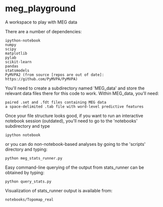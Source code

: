 meg_playground
=========

A workspace to play with MEG data  

There are a number of dependencies:

    ipython-notebook
    numpy
    scipy
    matplotlib
    pylab
    scikit-learn
    pandas
    statsmodels
    PyMVPA2 (from source [repos are out of date]: https://github.com/PyMVPA/PyMVPA)

You'll need to create a subdirectory named 'MEG_data' and store the relevant data files there for this code to work. Within MEG_data, you'll need:

    paired .set and .fdt files containing MEG data  
    a space-delimited .tab file with word-level predictive features  

Once your file structure looks good, if you want to run an interactive notebook session (outdated), you'll need to go to the 'notebooks' subdirectory and type  

    ipython notebook
    
or you can do non-notebook-based analyses by going to the 'scripts' directory and typing:    

    python meg_stats_runner.py

Easy command-line querying of the output from stats_runner can be obtained by typing:  

    python query_stats.py
    
Visualization of stats_runner output is available from:  

    notebooks/Topomap_real
